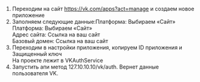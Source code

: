 1. Переходим на сайт https://vk.com/apps?act=manage и создаем новое приложение  
2. Заполняем следующие данные:Платформа: Выбираем «Сайт»  
   Платформа: Выбираем «Сайт»  
   Адрес сайта: Ссылка на ваш сайт  
   Базовый домен: Ссылка на ваш сайт  
3. Переходим в настройки приложения, копируем ID приложения и Защищенный ключ  
На проекте лежит в VKAuthService
4. Запустить апи метод 127.10.10.10/vk/auth. Вернет данные пользователя VK.
